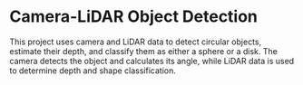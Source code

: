 # Camera-LiDAR Object Detection

This project uses camera and LiDAR data to detect circular objects, estimate their depth, and classify them as either a sphere or a disk. 
The camera detects the object and calculates its angle, while LiDAR data is used to determine depth and shape classification.
